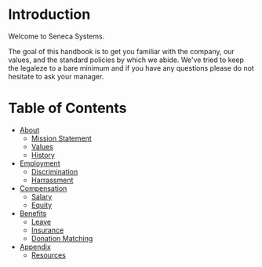# Introduction

Welcome to Seneca Systems.

The goal of this handbook is to get you familiar with the company, our values, and the standard policies by which we abide. We've tried to keep the legaleze to a bare minimum and if you have any questions please do not hesitate to ask your manager.

# Table of Contents

- [About](https://github.com/SenecaSystems/employee_handbook/tree/master/about)
  + [Mission Statement](https://github.com/SenecaSystems/employee_handbook/blob/master/about/mission-statement.markdown)
  + [Values](https://github.com/SenecaSystems/employee_handbook/blob/master/about/values.markdown)
  + [History](https://github.com/SenecaSystems/employee_handbook/blob/master/about/history.markdown)
- [Employment](https://github.com/SenecaSystems/employee_handbook/tree/master/employment)
  + [Discrimination](https://github.com/SenecaSystems/employee_handbook/blob/master/employment/discrimination.markdown)
  + [Harrassment](https://github.com/SenecaSystems/employee_handbook/blob/master/employment/harassment.markdown)
- [Compensation](https://github.com/SenecaSystems/employee_handbook/tree/master/compensation)
  + [Salary](https://github.com/SenecaSystems/employee_handbook/blob/master/compensation/salary.markdown)
  + [Equity](https://github.com/SenecaSystems/employee_handbook/blob/master/compensation/equity.markdown)
- [Benefits](https://github.com/SenecaSystems/employee_handbook/tree/master/benefits/)
  + [Leave](https://github.com/SenecaSystems/employee_handbook/blob/master/benefits/leave.markdown)
  + [Insurance](https://github.com/SenecaSystems/employee_handbook/blob/master/benefits/insurance.markdown)
  + [Donation Matching](https://github.com/SenecaSystems/employee_handbook/blob/master/benefits/donation_matching.markdown)
- [Appendix](https://github.com/SenecaSystems/employee_handbook/tree/master/appendix/)
  + [Resources](https://github.com/SenecaSystems/employee_handbook/blob/master/appendix/resources.markdown)

